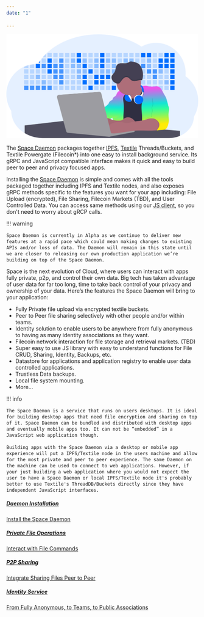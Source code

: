 ```yaml
---
date: "1"

---
```

![](imgs/hero.png)

The [Space Daemon](https://github.com/FleekHQ/space-daemon) packages together [IPFS](https://ipfs.io/), [Textile](https://textile.io/) Threads/Buckets, and Textile Powergate (Filecoin*) into one easy to install background service. Its gRPC and JavaScript compatible interface makes it quick and easy to build peer to peer and privacy focused apps.

Installing the [Space Daemon](https://github.com/FleekHQ/space-daemon) is simple and comes with all the tools packaged together including IPFS and Textile nodes, and also exposes gRPC methods specific to the features you want for your app including: File Upload (encrypted), File Sharing, Filecoin Markets (TBD), and User Controlled Data. You can access same methods using our [JS client](https://github.com/FleekHQ/space-client), so you don't need to worry about gRCP calls.

!!! warning

    Space Daemon is currently in Alpha as we continue to deliver new features at a rapid pace which could mean making changes to existing APIs and/or loss of data. The Daemon will remain in this state until we are closer to releasing our own production application we’re building on top of the Space Daemon.

Space is the next evolution of Cloud, where users can interact with apps fully private, p2p, and control their own data. Big tech has taken advantage of user data for far too long, time to take back control of your privacy and ownership of your data. Here’s the features the Space Daemon will bring to your application:

- Fully Private file upload via encrypted textile buckets.
- Peer to Peer file sharing selectively with other people and/or within teams.
- Identity solution to enable users to be anywhere from fully anonymous to having as many identity associations as they want.
- Filecoin network interaction for file storage and retrieval markets. (TBD)
- Super easy to use JS library with easy to understand functions for File CRUD, Sharing, Identity, Backups, etc.
- Datastore for applications and application registry to enable user data controlled applications.
- Trustless Data backups.
- Local file system mounting.
- More...


!!! info

    The Space Daemon is a service that runs on users desktops. It is ideal for building desktop apps that need file encryption and sharing on top of it. Space Daemon can be bundled and distributed with desktop apps and eventually mobile apps too. It can not be “embedded” in a JavaScript web application though.

    Building apps with the Space Daemon via a desktop or mobile app experience will put a IPFS/Textile node in the users machine and allow for the most private and peer to peer experience. The same Daemon on the machine can be used to connect to web applications. However, if your just building a web application where you would not expect the user to have a Space Daemon or local IPFS/Textile node it's probably better to use Textile's ThreadDB/Buckets directly since they have independent JavaScript interfaces.


<div class="prev-boxes-list">
  <a href="../getting-started/#installation" class="prev-box">
    <h5>Daemon Installation</h5>
    <p>Install the Space Daemon</p>
  </a>
  <a href="../getting-started/#crud-operations" class="prev-box">
    <h5>Private File Operations</h5>
    <p>Interact with File Commands</p>
  </a>
  <a href="../getting-started/#p2p-sharing/" class="prev-box">
    <h5>P2P Sharing</h5>
    <p>Integrate Sharing Files Peer to Peer</p>
  </a>
  <a href="../getting-started/#identity/" class="prev-box">
    <h5>Identity Service</h5>
    <p>From Fully Anonymous, to Teams, to Public Associations</p>
  </a>
</div>